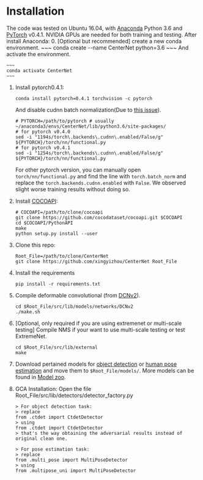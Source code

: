 # Installation
The code was tested on Ubuntu 16.04, with [Anaconda](https://www.anaconda.com/download) Python 3.6 and [PyTorch]((http://pytorch.org/)) v0.4.1. NVIDIA GPUs are needed for both training and testing.
After install Anaconda:
0. [Optional but recommended] create a new conda environment.
    ~~~
    conda create --name CenterNet python=3.6
    ~~~
    And activate the environment.
    
    ~~~
    conda activate CenterNet
    ~~~

1. Install pytorch0.4.1:
    ~~~
    conda install pytorch=0.4.1 torchvision -c pytorch
    ~~~
    
    And disable cudnn batch normalization(Due to [this issue](https://github.com/xingyizhou/pytorch-pose-hg-3d/issues/16)).
     ~~~
    # PYTORCH=/path/to/pytorch # usually ~/anaconda3/envs/CenterNet/lib/python3.6/site-packages/
    # for pytorch v0.4.0
    sed -i "1194s/torch\.backends\.cudnn\.enabled/False/g" ${PYTORCH}/torch/nn/functional.py
    # for pytorch v0.4.1
    sed -i "1254s/torch\.backends\.cudnn\.enabled/False/g" ${PYTORCH}/torch/nn/functional.py
     ~~~
     
     For other pytorch version, you can manually open `torch/nn/functional.py` and find the line with `torch.batch_norm` and replace the `torch.backends.cudnn.enabled` with `False`. We observed slight worse training results without doing so. 
     
2. Install [COCOAPI](https://github.com/cocodataset/cocoapi):
    ~~~
    # COCOAPI=/path/to/clone/cocoapi
    git clone https://github.com/cocodataset/cocoapi.git $COCOAPI
    cd $COCOAPI/PythonAPI
    make
    python setup.py install --user
    ~~~

3. Clone this repo:
    ~~~
    Root_File=/path/to/clone/CenterNet
    git clone https://github.com/xingyizhou/CenterNet Root_File
    ~~~


4. Install the requirements
    ~~~
    pip install -r requirements.txt
    ~~~
    
    
5. Compile deformable convolutional (from [DCNv2](https://github.com/CharlesShang/DCNv2/tree/pytorch_0.4)).
    ~~~
    cd $Root_File/src/lib/models/networks/DCNv2
    ./make.sh
    ~~~
6. [Optional, only required if you are using extremenet or multi-scale testing] Compile NMS if your want to use multi-scale testing or test ExtremeNet.
    ~~~
    cd $Root_File/src/lib/external
    make
    ~~~

7. Download pertained models for [object detection]() or [human pose estimation]() and move them to `$Root_File/models/`. 
   More models can be found in [Model zoo](Category-wise%20Important%20Pixel%20Attack/MODEL_ZOO.md).
   

8.  GCA Installation:
    Open  the file Root_File/src/lib/detectors/detector_factory.py
    ~~~
    > For object detection task:
    > replace 
    from .ctdet import CtdetDetector
    > using
    from .ctdet import CtdetDetector
    > that's the way obtaining the adversarial results instead of original clean one.
    ~~~
    
    ~~~
    > For pose estimation task:
    > replace 
    from .multi_pose import MultiPoseDetector
    > using
    from .multipose_uni import MultiPoseDetector
    ~~~